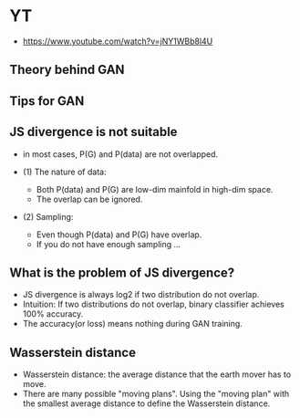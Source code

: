 # YT  
  * https://www.youtube.com/watch?v=jNY1WBb8l4U  

## Theory behind GAN  


## Tips for GAN  
## JS divergence is not suitable  

 * in most cases, P(G) and P(data) are not overlapped.  
 * (1) The nature of data:  
   * Both P(data) and P(G) are low-dim mainfold in high-dim space.  
   * The overlap can be ignored.  
 
 * (2) Sampling:  
   * Even though P(data) and P(G) have overlap.  
   * If you do not have enough sampling ...  
 
 
## What is the problem of JS divergence?  

 * JS divergence is always log2 if two distribution do not overlap.  
 * Intuition: If two distributions do not overlap, binary classifier achieves 100% accuracy.  
 * The accuracy(or loss) means nothing during GAN training.  

## Wasserstein distance  
 
 * Wasserstein distance: the average distance that the earth mover has to move.  
 * There are many possible "moving plans". Using the "moving plan" with the smallest average distance to define the Wasserstein distance.  
 
